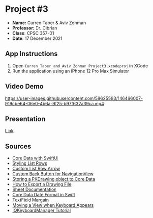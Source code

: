 # Project #3
- **Name:** Curren Taber & Aviv Zohman
- **Professor:** Dr. Cibrian
- **Class:** CPSC 357-01
- **Date:** 17 December 2021

## App Instructions

1. Open `Curren_Taber_and_Aviv_Zohman_Project3.xcodeproj` in XCode
2. Run the application using an iPhone 12 Pro Max Simulator

## Video Demo

https://user-images.githubusercontent.com/59625593/146466007-919cbe64-06e0-4b6a-9f25-b97f632a39ca.mp4

## Presentation

[Link](https://docs.google.com/presentation/d/1nZjy3RNTZGHBzYlDBe2UyJ7vH5KXuF15jzubK6irTGA/edit?usp=sharing)

## Sources
- [Core Data with SwiftUI](https://youtu.be/_ui7pxU1rNI)
- [Styling List Rows](https://peterfriese.dev/swiftui-listview-part3/)
- [Custom List Row Arrow](https://stackoverflow.com/questions/61444856/how-to-change-navigationlink-arrow-color-within-form)
- [Custom Back Button for NavigationView](https://medium.com/@dinesh10c04/swiftui-adding-a-custom-back-button-to-navigation-bar-c96cd4e30f60)
- [Storing a PKDrawing object to Core Data](https://stackoverflow.com/questions/69307314/storing-a-pkdrawing-object-to-core-data)
- [How to Export a Drawing File](https://stackoverflow.com/questions/65674201/how-to-export-drawing-file)
- [Sheet Documentation](https://developer.apple.com/documentation/swiftui/view/sheet(ispresented:ondismiss:content:))
- [Core Data Date Format in Swift](https://stackoverflow.com/questions/46263082/why-i-cant-print-my-stored-date-in-core-data-swift)
- [TextField Margain](https://www.hackingwithswift.com/forums/swiftui/textfield-margin/6769)
- [Moving a View when Keyboard Appears](https://stackoverflow.com/questions/50325019/moving-view-up-with-textfield-and-button-when-keyboard-appear-swift)
- [IQKeyboardManager Tutorial](https://youtu.be/Aw761SWjxUI)
